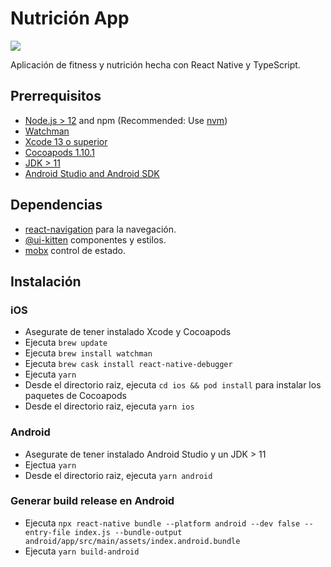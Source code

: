 # Nutrición App

![](https://img.shields.io/badge/version-0.1.0-green?style=for-the-badge)

Aplicación de fitness y nutrición hecha con React Native y TypeScript.

## Prerrequisitos

- [Node.js > 12](https://nodejs.org) and npm (Recommended: Use [nvm](https://github.com/nvm-sh/nvm))
- [Watchman](https://facebook.github.io/watchman)
- [Xcode 13 o superior](https://developer.apple.com/xcode)
- [Cocoapods 1.10.1](https://cocoapods.org)
- [JDK > 11](https://www.oracle.com/java/technologies/javase-jdk11-downloads.html)
- [Android Studio and Android SDK](https://developer.android.com/studio)

## Dependencias

- [react-navigation](https://reactnavigation.org/) para la navegación.
- [@ui-kitten](https://akveo.github.io/react-native-ui-kitten/) componentes y estilos.
- [mobx](https://mobx.js.org/README.html) control de estado.

## Instalación

### iOS

- Asegurate de tener instalado Xcode y Cocoapods
- Ejecuta `brew update`
- Ejecuta `brew install watchman`
- Ejecuta `brew cask install react-native-debugger`
- Ejecuta `yarn`
- Desde el directorio raiz, ejecuta `cd ios && pod install` para instalar los paquetes de Cocoapods
- Desde el directorio raiz, ejecuta `yarn ios`

### Android

- Asegurate de tener instalado Android Studio y un JDK > 11
- Ejectua `yarn`
- Desde el directorio raiz, ejecuta `yarn android`

### Generar build release en Android

- Ejecuta `npx react-native bundle --platform android --dev false --entry-file index.js --bundle-output android/app/src/main/assets/index.android.bundle`
- Ejecuta `yarn build-android`
